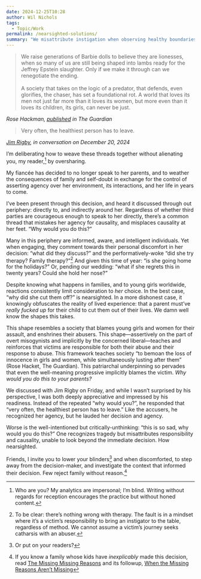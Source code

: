 ```yaml
---
date: 2024-12-25T10:28
author: Wil Nichols
tags:
  - Topic/Work
permalink: /nearsighted-solutions/
summary: "We misattribute instigation when observing healthy boundaries."
---
```


> We raise generations of Barbie dolls to believe they are lionesses, when so many of us are still being shaped into lambs ready for the Jeffrey Epstein slaughter. Only if we make it through can we renegotiate the ending. <br /><br />
> A society that takes on the logic of a predator, that defends, even glorifies, the chaser, has set a foundational rot. A world that loves its men not just far more than it loves its women, but more even than it loves its children, its girls, can never be just.

<cite>Rose Hackman, [published](https://www.theguardian.com/society/2024/mar/21/what-is-grooming-relationship-abuse?/?src=longreads) in The Guardian</cite>

> Very often, the healthiest person has to leave.

<cite>[Jim Rigby](http://jimrigby.org), in conversation on December 20, 2024</cite>

I’m deliberating how to weave these threads together without alienating you, my reader,[^1] by oversharing. 

My fiancée has decided to no longer speak to her parents, and to weather the consequences of family and self-doubt in exchange for the control of asserting agency over her environment, its interactions, and her life in years to come. 

I’ve been present through this decision, and heard it discussed through out periphery: directly to, and indirectly around her. Regardless of whether third parties are courageous enough to speak to her directly, there’s a common thread that mistakes her agency for causality, and misplaces causality at her feet. “Why would you do this?”

Many in this periphery are informed, aware, and intelligent individuals. Yet when engaging, they comment towards their personal discomfort in her decision: “what did they discuss?” and the performatively-woke “did she try therapy? Family therapy?”[^2] And given this time of year: “is she going home for the holidays?” Or, pending our wedding: “what if she regrets this in twenty years? Could she hold her nose?”

Despite knowing what happens in families, and to young girls worldwide, reactions consistently limit consideration to _her_ choice. In the best case, “why did she cut them off?” is nearsighted. In a more dishonest case, it knowingly obfuscates the reality of lived experience: that a parent must’ve _really fucked up_ for their child to cut them out of their lives. We damn well know the shapes this takes.

This shape resembles a society that blames young girls and women for their assault, and enshrines their abusers. This shape—assertively on the part of overt misogynists and implicitly by the concerned liberal—teaches and reinforces that victims are responsible for both their abuse and their response to abuse. This framework teaches society “to bemoan the loss of innocence in girls and women, while simultaneously lusting after them” (Rose Hacket, The Guardian). This patriarchal underpinning so pervades that even the well-meaning progressive implicitly blames the victim. _Why would you do this to your parents?_

We discussed with Jim Rigby on Friday, and while I wasn’t surprised by his perspective, I was both deeply appreciative and impressed by his readiness. Instead of the repeated “why would you?”, he responded that “very often, the healthiest person has to leave.” Like the accusers, he recognized her agency, but he lauded her decision and agency. 

Worse is the well-intentioned but critically-unthinking: “this is so sad, why would you do this?” One recognizes tragedy but misattributes responsibility and causality, unable to look beyond the immediate decision. How nearsighted.

Friends, I invite you to lower your blinders[^3] and when discomforted, to step away from the decision-maker, and investigate the context that informed their decision. Few reject family without reason.[^4]

[^1]: Who are you? My analytics are impersonal; I’m blind. Writing without regards for reception encourages the practice but without honed content. 

[^2]: To be clear: there’s nothing wrong with therapy. The fault is in a mindset where it’s a victim’s responsibility to bring an instigator to the table, regardless of method. We cannot assume a victim’s journey seeks catharsis with an abuser.

[^3]: Or put on your readers?

[^4]: If you know a family whose kids have _inexplicably_ made this decision, read [The Missing Missing Reasons](https://www.issendai.com/psychology/estrangement/missing-missing-reasons.html) and its followup, [When the Missing Reasons Aren’t Missing](https://www.issendai.com/psychology/estrangement/missing-reasons-given.html)

